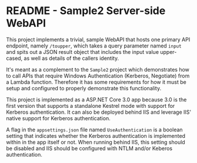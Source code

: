# README - Sample2 Server-side WebAPI

This project implements a trivial, sample WebAPI that hosts one primary API endpoint,
namely `/toupper`, which takes a query parameter named `input` and spits out a JSON
result object that includes the input value upper-cased, as well as details of
the callers identity.

It's meant as a complement to the `Sample2` project which demonstrates how to call
APIs that require Windows Authentication (Kerberos, Negotiate) from a Lambda function.
Therefore it has some requirements for how it must be setup and configured to properly
demonstrate this functionality.

This project is implemented as a ASP.NET Core 3.0 app because 3.0 is the first version
that supports a standalone Kestrel mode with support for Kerberos authentication.
It can also be deployed behind IIS and leverage IIS' native support for Kerberos
authentication.

A flag in the `appsettings.json` file named `UseAuthentication` is a boolean setting
that indicates whether the Kerberos authentication is implemented within in the app
itself or not.  When running behind IIS, this setting should be disabled and IIS should
be configured with NTLM and/or Keberos authentication.
